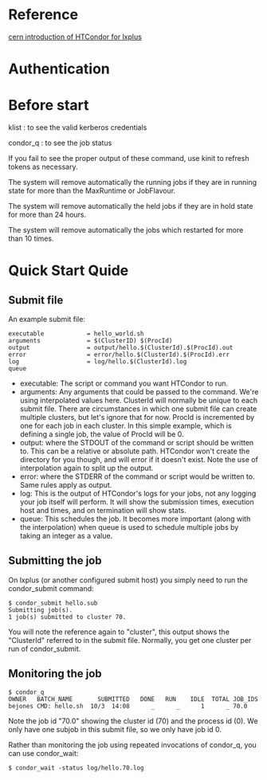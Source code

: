 # Reference

[cern introduction of HTCondor for lxplus](http://batchdocs.web.cern.ch/batchdocs/index.html)
# Authentication

# Before start

klist : to see the valid kerberos credentials

condor\_q : to see the job status

If you fail to see the proper output of these command, use kinit to refresh tokens as necessary.

The system will remove automatically the running jobs if they are in running state for more than the MaxRuntime or JobFlavour.

The system will remove automatically the held jobs if they are in hold state for more than 24 hours.

The system will remove automatically the jobs which restarted for more than 10 times.

# Quick Start Quide

## Submit file

An example submit file:

```
executable            = hello_world.sh
arguments             = $(ClusterID) $(ProcId)
output                = output/hello.$(ClusterId).$(ProcId).out
error                 = error/hello.$(ClusterId).$(ProcId).err
log                   = log/hello.$(ClusterId).log
queue
```

 * executable: The script or command you want HTCondor to run.
 * arguments: Any arguments that could be passed to the command. We're using interpolated values here. ClusterId will normally be unique to each submit file. There are circumstances in which one submit file can create multiple clusters, but let's ignore that for now. ProcId is incremented by one for each job in each cluster. In this simple example, which is defining a single job, the value of ProcId will be 0.
 * output: where the STDOUT of the command or script should be written to. This can be a relative or absolute path. HTCondor won't create the directory for you though, and will error if it doesn't exist. Note the use of interpolation again to split up the output.
 * error: where the STDERR of the command or script would be written to. Same rules apply as output.
 * log: This is the output of HTCondor's logs for your jobs, not any logging your job itself will perform. It will show the submission times, execution host and times, and on termination will show stats.
 * queue: This schedules the job. It becomes more important (along with the interpolation) when queue is used to schedule multiple jobs by taking an integer as a value.

## Submitting the job

 On lxplus (or another configured submit host) you simply need to run the condor\_submit command:

 ```
 $ condor_submit hello.sub
 Submitting job(s).
 1 job(s) submitted to cluster 70.
 ```

 You will note the reference again to "cluster", this output shows the "ClusterId" referred to in the submit file. Normally, you get one cluster per run of condor\_submit.

## Monitoring the job

 ```
 $ condor_q
 OWNER   BATCH_NAME       SUBMITTED   DONE   RUN    IDLE  TOTAL JOB_IDS
 bejones CMD: hello.sh  10/3  14:08      _      _      1      _ 70.0
 ```

 Note the job id "70.0" showing the cluster id (70) and the process id (0). We only have one subjob in this submit file, so we only have job id 0.

 Rather than monitoring the job using repeated invocations of condor\_q, you can use condor\_wait:
 ```
 $ condor_wait -status log/hello.70.log
 ```


